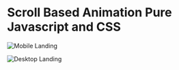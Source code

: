 # Scroll Based Animation Pure Javascript and CSS

![Mobile Landing](https://github.com/user-attachments/assets/c2529559-6291-4559-9f0c-59fd718393f2)

![Desktop Landing](https://github.com/user-attachments/assets/75b34f6a-53d2-4611-b946-ef8d73c1f546)
